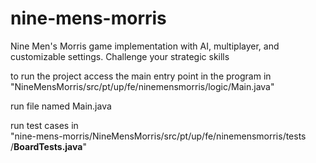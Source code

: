 # nine-mens-morris
Nine Men's Morris game implementation with AI, multiplayer, and customizable settings. Challenge your strategic skills

to run the project access the main entry point in the program in
"NineMensMorris/src/pt/up/fe/ninemensmorris/logic/Main.java"   

run file named Main.java


run test cases in   
"nine-mens-morris/NineMensMorris/src/pt/up/fe/ninemensmorris/tests
/**BoardTests.java**"
